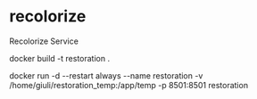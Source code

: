 # recolorize
 Recolorize Service

docker build -t restoration .

docker run -d --restart always --name restoration -v /home/giuli/restoration_temp:/app/temp -p 8501:8501 restoration
